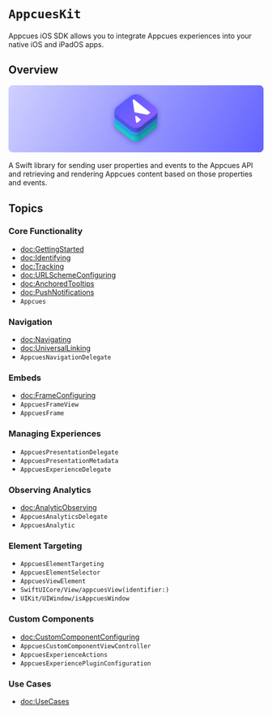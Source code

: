 # ``AppcuesKit``

Appcues iOS SDK allows you to integrate Appcues experiences into your native iOS and iPadOS apps.

## Overview

![AppcuesKit icon](banner.png)

A Swift library for sending user properties and events to the Appcues API and retrieving and rendering Appcues content based on those properties and events.

## Topics

### Core Functionality

- <doc:GettingStarted>
- <doc:Identifying>
- <doc:Tracking>
- <doc:URLSchemeConfiguring>
- <doc:AnchoredTooltips>
- <doc:PushNotifications>
- ``Appcues``

### Navigation

- <doc:Navigating>
- <doc:UniversalLinking>
- ``AppcuesNavigationDelegate``

### Embeds

- <doc:FrameConfiguring>
- ``AppcuesFrameView``
- ``AppcuesFrame``

### Managing Experiences

- ``AppcuesPresentationDelegate``
- ``AppcuesPresentationMetadata``
- ``AppcuesExperienceDelegate``

### Observing Analytics

- <doc:AnalyticObserving>
- ``AppcuesAnalyticsDelegate``
- ``AppcuesAnalytic``

### Element Targeting

- ``AppcuesElementTargeting``
- ``AppcuesElementSelector``
- ``AppcuesViewElement``
- ``SwiftUICore/View/appcuesView(identifier:)``
- ``UIKit/UIWindow/isAppcuesWindow``

### Custom Components

- <doc:CustomComponentConfiguring>
- ``AppcuesCustomComponentViewController``
- ``AppcuesExperienceActions``
- ``AppcuesExperiencePluginConfiguration``

### Use Cases

- <doc:UseCases>
